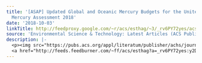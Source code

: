 ```yaml
---
title: '[ASAP] Updated Global and Oceanic Mercury Budgets for the United Nations Global
  Mercury Assessment 2018'
date: '2018-10-03'
linkTitle: http://feedproxy.google.com/~r/acs/esthag/~3/_rv6PY72yes/acs.est.8b01246
source: 'Environmental Science & Technology: Latest Articles (ACS Publications)'
description: |-
  <p><img src="https://pubs.acs.org/appl/literatum/publisher/achs/journals/content/esthag/0/esthag.ahead-of-print/acs.est.8b01246/20181003/images/medium/es-2018-01246y_0004.gif" alt="TOC Graphic"/></p><div><cite>Environmental Science & Technology</cite></div><div>DOI: 10.1021/acs.est.8b01246</div><div class="feedflare">
  <a href="http://feeds.feedburner.com/~ff/acs/esthag?a=_rv6PY72yes:y2Di4o-R47A:yIl2AUoC8zA"><img src="http://feeds.feedburner.com/~ff/acs/esthag?d=yIl2AUoC8zA" border="0"></img></a>
---
```

